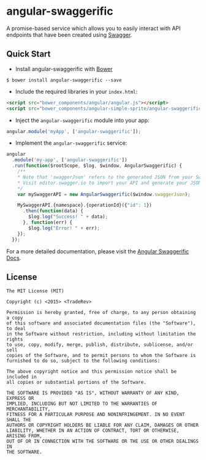 # angular-swaggerific
A promise-based service which allows you to easily interact with API endpoints that have been created using [Swagger](http://swagger.io/).

## Quick Start

+ Install angular-swaggerific with [Bower](http://www.bower.io)

```
$ bower install angular-swaggerific --save
```

+ Include the required libraries in your `index.html`: 

```html
<script src="bower_components/angular/angular.js"></script>
<script src="bower_components/angular-simple-sprite/angular-swaggerific.min.js"></script>
```

+ Inject the `angular-swaggerific` module into your app:

```javascript
angular.module('myApp', ['angular-swaggerific']);
```

+ Implement the `angular-swaggerific` service:

```javascript
angular
  .module('my-app', ['angular-swaggerific'])
  .run(function($rootScope, $log, $window, AngularSwaggerific) {
    /**
    * Note that 'swaggerJson' refers to the generated JSON from your Swagger API. 
    * Visit editor.swagger.io to import your API and generate your JSON file.
    */ 
    var mySwaggerAPI = new AngularSwaggerific($window.swaggerJson);

    MySwaggerAPI.{namespace}.{operationId}({"id": 1})
      .then(function(data) { 
        $log.log("Success! " + data);
      }, function(err) {
        $log.log("Error! " + err);
    });
  }); 
```

For a more detailed documentation, please visit the [Angular Swaggerific Docs](http://traderev.github.io/angular-swaggerific).

## License

```
The MIT License (MIT)

Copyright (c) <2015> <TradeRev>

Permission is hereby granted, free of charge, to any person obtaining a copy
of this software and associated documentation files (the "Software"), to deal
in the Software without restriction, including without limitation the rights
to use, copy, modify, merge, publish, distribute, sublicense, and/or sell
copies of the Software, and to permit persons to whom the Software is
furnished to do so, subject to the following conditions:

The above copyright notice and this permission notice shall be included in
all copies or substantial portions of the Software.

THE SOFTWARE IS PROVIDED "AS IS", WITHOUT WARRANTY OF ANY KIND, EXPRESS OR
IMPLIED, INCLUDING BUT NOT LIMITED TO THE WARRANTIES OF MERCHANTABILITY,
FITNESS FOR A PARTICULAR PURPOSE AND NONINFRINGEMENT. IN NO EVENT SHALL THE
AUTHORS OR COPYRIGHT HOLDERS BE LIABLE FOR ANY CLAIM, DAMAGES OR OTHER
LIABILITY, WHETHER IN AN ACTION OF CONTRACT, TORT OR OTHERWISE, ARISING FROM,
OUT OF OR IN CONNECTION WITH THE SOFTWARE OR THE USE OR OTHER DEALINGS IN
THE SOFTWARE.
```


